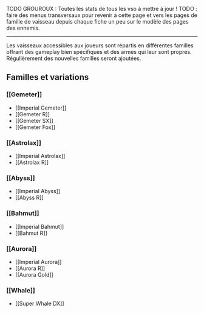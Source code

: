TODO GROUROUX : Toutes les stats de tous les vso à mettre à jour !
TODO : faire des menus transversaux pour revenir à cette page et vers les pages de famille de vaisseau depuis chaque fiche un peu sur le modèle des pages des ennemis.

***


Les vaisseaux accessibles aux joueurs sont répartis en différentes familles offrant des gameplay bien spécifiques et des armes qui leur sont propres. Régulièrement des nouvelles familles seront ajoutées.

## Familles et variations

### [[Gemeter]]
* [[Imperial Gemeter]]
* [[Gemeter R]]
* [[Gemeter SX]]
* [[Gemeter Fox]]

### [[Astrolax]]
* [[Imperial Astrolax]]
* [[Astrolax R]]

### [[Abyss]]
* [[Imperial Abyss]]
* [[Abyss R]]

### [[Bahmut]]
* [[Imperial Bahmut]]
* [[Bahmut R]]

### [[Aurora]]
* [[Imperial Aurora]]
* [[Aurora R]]
* [[Aurora Gold]]

### [[Whale]]
* [[Super Whale DX]]